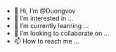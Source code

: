- 👋 Hi, I’m @Duongvov
- 👀 I’m interested in ...
- 🌱 I’m currently learning ...
- 💞️ I’m looking to collaborate on ...
- 📫 How to reach me ...

<!---
Duongvov/Duongvov is a ✨ special ✨ repository because its `README.md` (this file) appears on your GitHub profile.
You can click the Preview link to take a look at your changes.
--->
